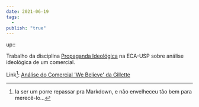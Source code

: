 ```yaml
---
date: 2021-06-19
tags:
  - 
publish: "true"
---
```

up:: 

Trabalho da disciplina [Propaganda Ideológica](https://uspdigital.usp.br/jupiterweb/obterDisciplina?sgldis=CRP0171&codcur=27011&codhab=502) na ECA-USP sobre análise ideológica de um comercial.

Link[^1]: [Análise do Comercial 'We Believe' da Gillette](https://drive.google.com/file/d/13se2ul1b0AjJsnEGN8XqS9UpLfLmiq39/view?usp=sharing)

[^1]: Ia ser um porre repassar pra Markdown, e não envelheceu tão bem para merecê-lo...